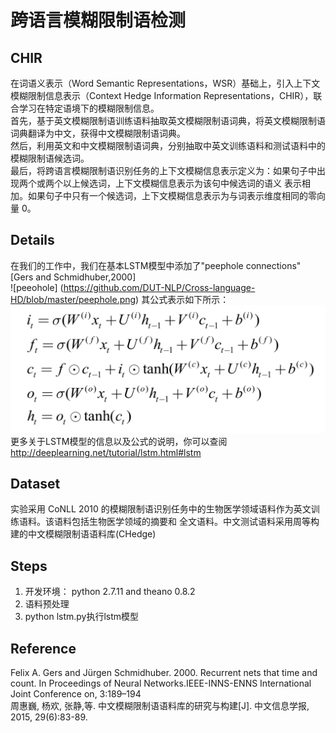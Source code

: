 # 跨语言模糊限制语检测
## CHIR
在词语义表示（Word Semantic Representations，WSR）基础上，引入上下文模糊限制信息表示（Context Hedge Information Representations，CHIR），联合学习在特定语境下的模糊限制信息。<br>
首先，基于英文模糊限制语训练语料抽取英文模糊限制语词典，将英文模糊限制语词典翻译为中文，获得中文模糊限制语词典。<br>
然后，利用英文和中文模糊限制语词典，分别抽取中英文训练语料和测试语料中的模糊限制语候选词。<br>
最后，将跨语言模糊限制语识别任务的上下文模糊信息表示定义为：如果句子中出现两个或两个以上候选词，上下文模糊信息表示为该句中候选词的语义
表示相加。如果句子中只有一个候选词，上下文模糊信息表示为与词表示维度相同的零向量 0。

## Details
在我们的工作中，我们在基本LSTM模型中添加了"peephole connections"  [Gers and Schmidhuber,2000]<br> 
![peeohole] (https://github.com/DUT-NLP/Cross-language-HD/blob/master/peephole.png)
其公式表示如下所示：<br>
![gongshi](https://github.com/DUT-NLP/Cross-language-HD/blob/master/gongshi.png)
更多关于LSTM模型的信息以及公式的说明，你可以查阅 <http://deeplearning.net/tutorial/lstm.html#lstm><br>
## Dataset 
实验采用 CoNLL 2010 的模糊限制语识别任务中的生物医学领域语料作为英文训练语料。该语料包括生物医学领域的摘要和
全文语料。中文测试语料采用周等构建的中文模糊限制语语料库(CHedge)
## Steps
1. 开发环境： python 2.7.11 and theano 0.8.2  <br>
2. 语料预处理<br>
3. python lstm.py执行lstm模型

## Reference
Felix A. Gers and Jürgen Schmidhuber. 2000. Recurrent nets that time and count. In Proceedings of Neural Networks.IEEE-INNS-ENNS International Joint Conference on, 3:189–194  
周惠巍, 杨欢, 张静,等. 中文模糊限制语语料库的研究与构建[J]. 中文信息学报, 2015, 29(6):83-89.
